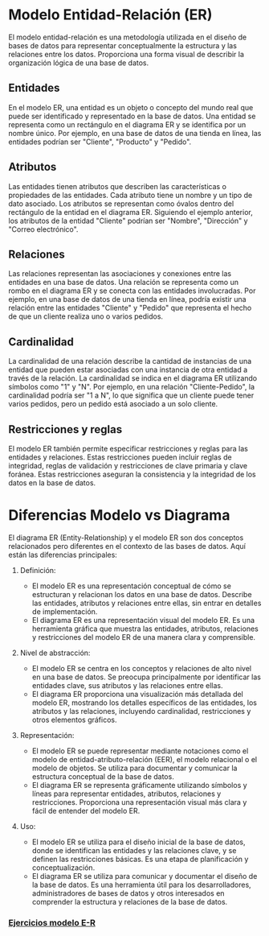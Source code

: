 # Modelo Entidad-Relación (ER)

El modelo entidad-relación es una metodología utilizada en el diseño de bases de datos para representar conceptualmente la estructura y las relaciones entre los datos. Proporciona una forma visual de describir la organización lógica de una base de datos.

## Entidades

En el modelo ER, una entidad es un objeto o concepto del mundo real que puede ser identificado y representado en la base de datos. Una entidad se representa como un rectángulo en el diagrama ER y se identifica por un nombre único. Por ejemplo, en una base de datos de una tienda en línea, las entidades podrían ser "Cliente", "Producto" y "Pedido".

## Atributos

Las entidades tienen atributos que describen las características o propiedades de las entidades. Cada atributo tiene un nombre y un tipo de dato asociado. Los atributos se representan como óvalos dentro del rectángulo de la entidad en el diagrama ER. Siguiendo el ejemplo anterior, los atributos de la entidad "Cliente" podrían ser "Nombre", "Dirección" y "Correo electrónico".

## Relaciones

Las relaciones representan las asociaciones y conexiones entre las entidades en una base de datos. Una relación se representa como un rombo en el diagrama ER y se conecta con las entidades involucradas. Por ejemplo, en una base de datos de una tienda en línea, podría existir una relación entre las entidades "Cliente" y "Pedido" que representa el hecho de que un cliente realiza uno o varios pedidos.

## Cardinalidad

La cardinalidad de una relación describe la cantidad de instancias de una entidad que pueden estar asociadas con una instancia de otra entidad a través de la relación. La cardinalidad se indica en el diagrama ER utilizando símbolos como "1" y "N". Por ejemplo, en una relación "Cliente-Pedido", la cardinalidad podría ser "1 a N", lo que significa que un cliente puede tener varios pedidos, pero un pedido está asociado a un solo cliente.

## Restricciones y reglas

El modelo ER también permite especificar restricciones y reglas para las entidades y relaciones. Estas restricciones pueden incluir reglas de integridad, reglas de validación y restricciones de clave primaria y clave foránea. Estas restricciones aseguran la consistencia y la integridad de los datos en la base de datos.

# Diferencias Modelo vs Diagrama

El diagrama ER (Entity-Relationship) y el modelo ER son dos conceptos relacionados pero diferentes en el contexto de las bases de datos. Aquí están las diferencias principales:

1. Definición:
   - El modelo ER es una representación conceptual de cómo se estructuran y relacionan los datos en una base de datos. Describe las entidades, atributos y relaciones entre ellas, sin entrar en detalles de implementación.
   - El diagrama ER es una representación visual del modelo ER. Es una herramienta gráfica que muestra las entidades, atributos, relaciones y restricciones del modelo ER de una manera clara y comprensible.

2. Nivel de abstracción:
   - El modelo ER se centra en los conceptos y relaciones de alto nivel en una base de datos. Se preocupa principalmente por identificar las entidades clave, sus atributos y las relaciones entre ellas.
   - El diagrama ER proporciona una visualización más detallada del modelo ER, mostrando los detalles específicos de las entidades, los atributos y las relaciones, incluyendo cardinalidad, restricciones y otros elementos gráficos.

3. Representación:
   - El modelo ER se puede representar mediante notaciones como el modelo de entidad-atributo-relación (EER), el modelo relacional o el modelo de objetos. Se utiliza para documentar y comunicar la estructura conceptual de la base de datos.
   - El diagrama ER se representa gráficamente utilizando símbolos y líneas para representar entidades, atributos, relaciones y restricciones. Proporciona una representación visual más clara y fácil de entender del modelo ER.

4. Uso:
   - El modelo ER se utiliza para el diseño inicial de la base de datos, donde se identifican las entidades y las relaciones clave, y se definen las restricciones básicas. Es una etapa de planificación y conceptualización.
   - El diagrama ER se utiliza para comunicar y documentar el diseño de la base de datos. Es una herramienta útil para los desarrolladores, administradores de bases de datos y otros interesados ​​en comprender la estructura y relaciones de la base de datos.


### [Ejercicios modelo E-R][1]

[1]:ejercicios.md